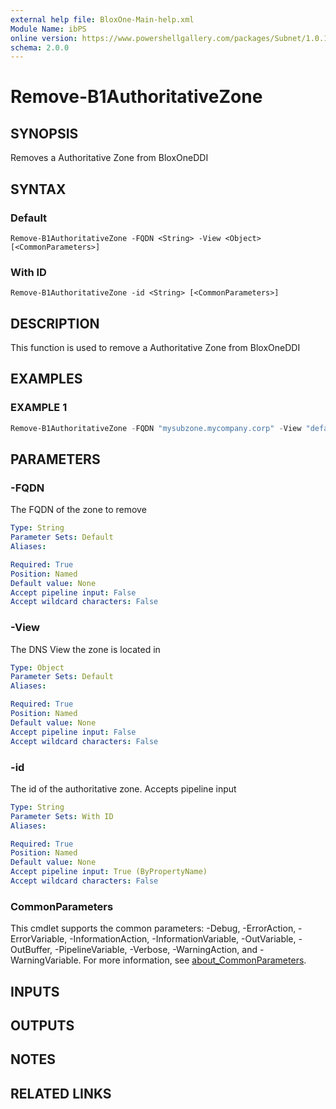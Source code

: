 ```yaml
---
external help file: BloxOne-Main-help.xml
Module Name: ibPS
online version: https://www.powershellgallery.com/packages/Subnet/1.0.14/Content/Public%5CGet-Subnet.ps1
schema: 2.0.0
---
```


# Remove-B1AuthoritativeZone

## SYNOPSIS
Removes a Authoritative Zone from BloxOneDDI

## SYNTAX

### Default
```
Remove-B1AuthoritativeZone -FQDN <String> -View <Object> [<CommonParameters>]
```

### With ID
```
Remove-B1AuthoritativeZone -id <String> [<CommonParameters>]
```

## DESCRIPTION
This function is used to remove a Authoritative Zone from BloxOneDDI

## EXAMPLES

### EXAMPLE 1
```powershell
Remove-B1AuthoritativeZone -FQDN "mysubzone.mycompany.corp" -View "default"
```

## PARAMETERS

### -FQDN
The FQDN of the zone to remove

```yaml
Type: String
Parameter Sets: Default
Aliases:

Required: True
Position: Named
Default value: None
Accept pipeline input: False
Accept wildcard characters: False
```

### -View
The DNS View the zone is located in

```yaml
Type: Object
Parameter Sets: Default
Aliases:

Required: True
Position: Named
Default value: None
Accept pipeline input: False
Accept wildcard characters: False
```

### -id
The id of the authoritative zone.
Accepts pipeline input

```yaml
Type: String
Parameter Sets: With ID
Aliases:

Required: True
Position: Named
Default value: None
Accept pipeline input: True (ByPropertyName)
Accept wildcard characters: False
```

### CommonParameters
This cmdlet supports the common parameters: -Debug, -ErrorAction, -ErrorVariable, -InformationAction, -InformationVariable, -OutVariable, -OutBuffer, -PipelineVariable, -Verbose, -WarningAction, and -WarningVariable. For more information, see [about_CommonParameters](http://go.microsoft.com/fwlink/?LinkID=113216).

## INPUTS

## OUTPUTS

## NOTES

## RELATED LINKS
